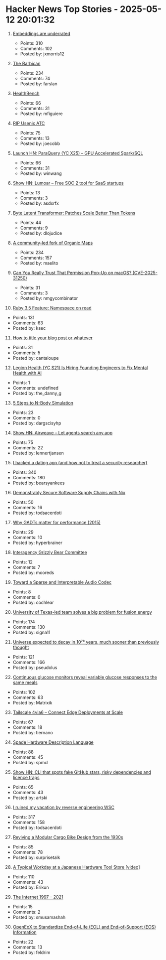 # Hacker News Top Stories - 2025-05-12 20:01:32

1. [Embeddings are underrated](https://technicalwriting.dev/ml/embeddings/overview.html)
   - Points: 310
   - Comments: 102
   - Posted by: jxmorris12

2. [The Barbican](https://arslan.io/2025/05/12/barbican-estate/)
   - Points: 234
   - Comments: 74
   - Posted by: farslan

3. [HealthBench](https://openai.com/index/healthbench/)
   - Points: 66
   - Comments: 31
   - Posted by: mfiguiere

4. [RIP Usenix ATC](https://bcantrill.dtrace.org/2025/05/11/rip-usenix-atc/)
   - Points: 75
   - Comments: 13
   - Posted by: joecobb

5. [Launch HN: ParaQuery (YC X25) – GPU Accelerated Spark/SQL](undefined)
   - Points: 66
   - Comments: 31
   - Posted by: winwang

6. [Show HN: Lumoar – Free SOC 2 tool for SaaS startups](https://www.lumoar.com)
   - Points: 13
   - Comments: 3
   - Posted by: asdxrfx

7. [Byte Latent Transformer: Patches Scale Better Than Tokens](https://arxiv.org/abs/2412.09871)
   - Points: 44
   - Comments: 9
   - Posted by: dlojudice

8. [A community-led fork of Organic Maps](https://www.comaps.app/news/2025-05-12/3/)
   - Points: 234
   - Comments: 157
   - Posted by: maelito

9. [Can You Really Trust That Permission Pop-Up on macOS? (CVE-2025-31250)](https://wts.dev/posts/tcc-who/)
   - Points: 31
   - Comments: 3
   - Posted by: nmgycombinator

10. [Ruby 3.5 Feature: Namespace on read](https://bugs.ruby-lang.org/issues/21311)
   - Points: 131
   - Comments: 63
   - Posted by: ksec

11. [How to title your blog post or whatever](https://dynomight.net/titles/)
   - Points: 31
   - Comments: 5
   - Posted by: cantaloupe

12. [Legion Health (YC S21) Is Hiring Founding Engineers to Fix Mental Health with AI](https://www.workatastartup.com/jobs/75011)
   - Points: 1
   - Comments: undefined
   - Posted by: the_danny_g

13. [5 Steps to N-Body Simulation](https://alvinng4.github.io/grav_sim/5_steps_to_n_body_simulation/)
   - Points: 23
   - Comments: 0
   - Posted by: dargscisyhp

14. [Show HN: Airweave – Let agents search any app](https://github.com/airweave-ai/airweave)
   - Points: 75
   - Comments: 22
   - Posted by: lennertjansen

15. [I hacked a dating app (and how not to treat a security researcher)](https://alexschapiro.com/blog/security/vulnerability/2025/04/21/startups-need-to-take-security-seriously)
   - Points: 340
   - Comments: 180
   - Posted by: bearsyankees

16. [Demonstrably Secure Software Supply Chains with Nix](https://nixcademy.com/posts/secure-supply-chain-with-nix/)
   - Points: 50
   - Comments: 16
   - Posted by: todsacerdoti

17. [Why GADTs matter for performance (2015)](https://blog.janestreet.com/why-gadts-matter-for-performance/)
   - Points: 29
   - Comments: 10
   - Posted by: hyperbrainer

18. [Interagency Grizzly Bear Committee](https://igbconline.org/)
   - Points: 12
   - Comments: 7
   - Posted by: mooreds

19. [Toward a Sparse and Interpretable Audio Codec](https://arxiv.org/abs/2505.05654)
   - Points: 8
   - Comments: 0
   - Posted by: cochlear

20. [University of Texas-led team solves a big problem for fusion energy](https://news.utexas.edu/2025/05/05/university-of-texas-led-team-solves-a-big-problem-for-fusion-energy/)
   - Points: 174
   - Comments: 130
   - Posted by: signa11

21. [Universe expected to decay in 10⁷⁸ years, much sooner than previously thought](https://phys.org/news/2025-05-universe-decay-years-sooner-previously.html)
   - Points: 121
   - Comments: 166
   - Posted by: pseudolus

22. [Continuous glucose monitors reveal variable glucose responses to the same meals](https://examine.com/research-feed/study/1jjKq1/)
   - Points: 102
   - Comments: 63
   - Posted by: Matrixik

23. [Tailscale 4via6 – Connect Edge Deployments at Scale](https://tailscale.com/blog/4via6-connectivity-to-edge-devices)
   - Points: 67
   - Comments: 18
   - Posted by: tiernano

24. [Spade Hardware Description Language](https://spade-lang.org/)
   - Points: 88
   - Comments: 45
   - Posted by: spmcl

25. [Show HN: CLI that spots fake GitHub stars, risky dependencies and licence traps](https://github.com/m-ahmed-elbeskeri/Starguard)
   - Points: 65
   - Comments: 43
   - Posted by: artski

26. [I ruined my vacation by reverse engineering WSC](https://blog.es3n1n.eu/posts/how-i-ruined-my-vacation/)
   - Points: 317
   - Comments: 158
   - Posted by: todsacerdoti

27. [Reviving a Modular Cargo Bike Design from the 1930s](https://www.core77.com/posts/136773/Reviving-a-Modular-Cargo-Bike-Design-from-the-1930s)
   - Points: 85
   - Comments: 78
   - Posted by: surprisetalk

28. [A Typical Workday at a Japanese Hardware Tool Store [video]](https://www.youtube.com/watch?v=A98jyfB5mws)
   - Points: 110
   - Comments: 43
   - Posted by: Erikun

29. [The Internet 1997 – 2021](https://www.opte.org/the-internet)
   - Points: 15
   - Comments: 2
   - Posted by: smusamashah

30. [OpenEoX to Standardize End-of-Life (EOL) and End-of-Support (EOS) Information](https://openeox.org/)
   - Points: 22
   - Comments: 13
   - Posted by: feldrim

